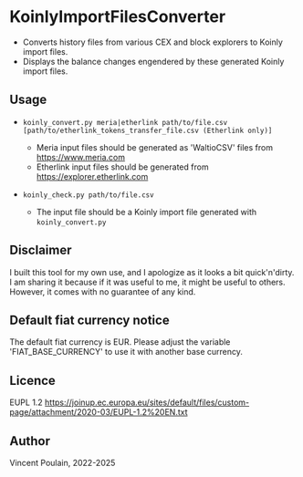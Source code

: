 # KoinlyImportFilesConverter
- Converts history files from various CEX and block explorers to Koinly import files.
- Displays the balance changes engendered by these generated Koinly import files.

## Usage
- `koinly_convert.py meria|etherlink path/to/file.csv [path/to/etherlink_tokens_transfer_file.csv (Etherlink only)]`
    - Meria input files should be generated as 'WaltioCSV' files from https://www.meria.com 
    - Etherlink input files should be generated from https://explorer.etherlink.com

- `koinly_check.py path/to/file.csv`
    - The input file should be a Koinly import file generated with `koinly_convert.py`

## Disclaimer
I built this tool for my own use, and I apologize as it looks a bit quick'n'dirty. 
I am sharing it because if it was useful to me, it might be useful to others. However, it comes with no guarantee of any kind.

## Default fiat currency notice
The default fiat currency is EUR. Please adjust the variable 'FIAT_BASE_CURRENCY' to use it with another base currency. 

## Licence
EUPL 1.2 https://joinup.ec.europa.eu/sites/default/files/custom-page/attachment/2020-03/EUPL-1.2%20EN.txt

## Author
Vincent Poulain, 2022-2025
